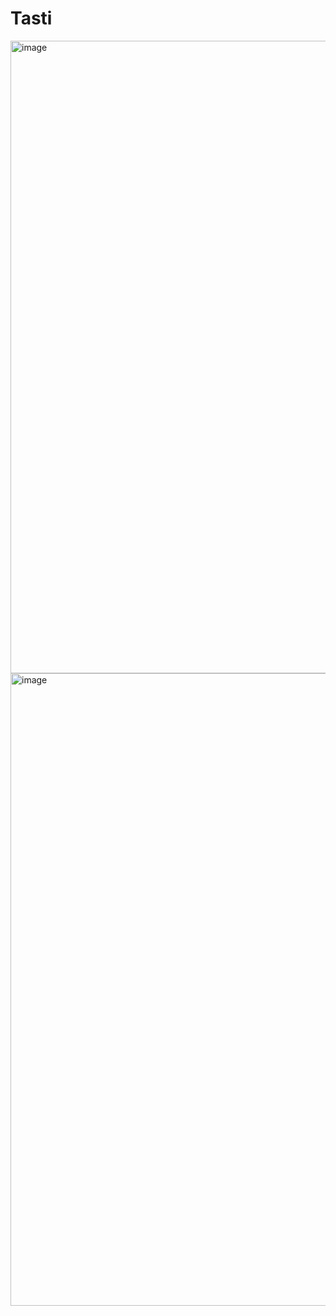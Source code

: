 # Tasti

<img width="1629" height="1012" alt="image" src="https://github.com/user-attachments/assets/be1cd6b0-4fc5-4fa9-be30-9367e11b1ee4" />

<img width="1629" height="1012" alt="image" src="https://github.com/user-attachments/assets/47957318-32dd-4bf0-94fc-58e8a6dcd131" />
